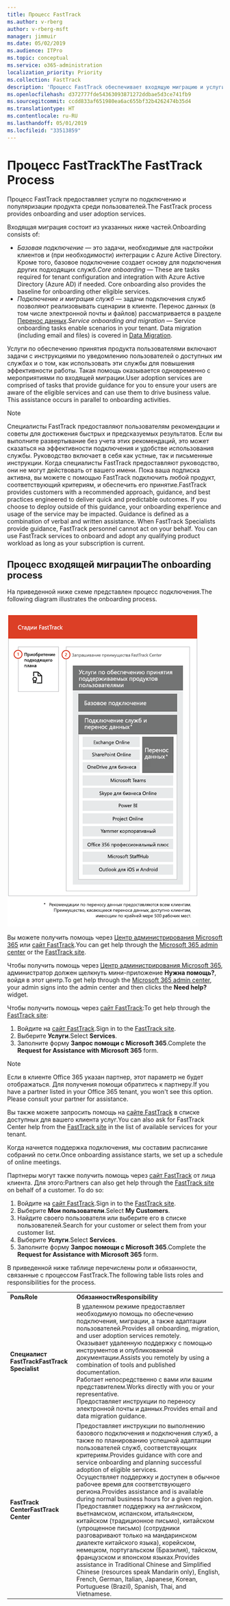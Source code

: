 ```yaml
---
title: Процесс FastTrack
ms.author: v-rberg
author: v-rberg-msft
manager: jimmuir
ms.date: 05/02/2019
ms.audience: ITPro
ms.topic: conceptual
ms.service: o365-administration
localization_priority: Priority
ms.collection: FastTrack
description: 'Процесс FastTrack обеспечивает входящую миграцию и услуги по популяризации продукта среди пользователей. '
ms.openlocfilehash: d372777fde54363093871272ddbae5d3ce741fb9
ms.sourcegitcommit: ccdd833af651980ea6ac655bf32b4262474b35d4
ms.translationtype: HT
ms.contentlocale: ru-RU
ms.lasthandoff: 05/01/2019
ms.locfileid: "33513859"
---
```

# <a name="the-fasttrack-process"></a><span data-ttu-id="1fddc-103">Процесс FastTrack</span><span class="sxs-lookup"><span data-stu-id="1fddc-103">The FastTrack Process</span></span>

<span data-ttu-id="1fddc-104">Процесс FastTrack предоставляет услуги по подключению и популяризации продукта среди пользователей.</span><span class="sxs-lookup"><span data-stu-id="1fddc-104">The FastTrack process provides onboarding and user adoption services.</span></span> 
  
<span data-ttu-id="1fddc-105">Входящая миграция состоит из указанных ниже частей.</span><span class="sxs-lookup"><span data-stu-id="1fddc-105">Onboarding consists of:</span></span>
  
- <span data-ttu-id="1fddc-p101">*Базовая подключение* — это задачи, необходимые для настройки клиентов и (при необходимости) интеграции с Azure Active Directory. Кроме того, базовое подключение создает основу для подключения других подходящих служб.</span><span class="sxs-lookup"><span data-stu-id="1fddc-p101">*Core onboarding* — These are tasks required for tenant configuration and integration with Azure Active Directory (Azure AD) if needed. Core onboarding also provides the baseline for onboarding other eligible services.</span></span> 
- <span data-ttu-id="1fddc-p102">*Подключение и миграция служб* — задачи подключения служб позволяют реализовывать сценарии в клиенте. Перенос данных (в том числе электронной почты и файлов) рассматривается в разделе [Перенос данных](O365-data-migration.md).</span><span class="sxs-lookup"><span data-stu-id="1fddc-p102">*Service onboarding and migration* — Service onboarding tasks enable scenarios in your tenant. Data migration (including email and files) is covered in [Data Migration](O365-data-migration.md).</span></span> 
    
<span data-ttu-id="1fddc-p103">Услуги по обеспечению принятия продукта пользователями включают задачи с инструкциями по уведомлению пользователей о доступных им службах и о том, как использовать эти службы для повышения эффективности работы. Такая помощь оказывается одновременно с мероприятиями по входящей миграции.</span><span class="sxs-lookup"><span data-stu-id="1fddc-p103">User adoption services are comprised of tasks that provide guidance for you to ensure your users are aware of the eligible services and can use them to drive business value. This assistance occurs in parallel to onboarding activities.</span></span>
  
> [!NOTE]
> <span data-ttu-id="1fddc-p104">Специалисты FastTrack предоставляют пользователям рекомендации и советы для достижения быстрых и предсказуемых результатов. Если вы выполните развертывание без учета этих рекомендаций, это может сказаться на эффективности подключения и удобстве использования службы. Руководство включает в себя как устные, так и письменные инструкции. Когда специалисты FastTrack предоставляют руководство, они не могут действовать от вашего имени. Пока ваша подписка активна, вы можете с помощью FastTrack подключить любой продукт, соответствующий критериям, и обеспечить его принятие.</span><span class="sxs-lookup"><span data-stu-id="1fddc-p104">FastTrack provides customers with a recommended approach, guidance, and best practices engineered to deliver quick and predictable outcomes. If you choose to deploy outside of this guidance, your onboarding experience and usage of the service may be impacted. Guidance is defined as a combination of verbal and written assistance. When FastTrack Specialists provide guidance, FastTrack personnel cannot act on your behalf. You can use FastTrack services to onboard and adopt any qualifying product workload as long as your subscription is current.</span></span> 
  
## <a name="the-onboarding-process"></a><span data-ttu-id="1fddc-117">Процесс входящей миграции</span><span class="sxs-lookup"><span data-stu-id="1fddc-117">The onboarding process</span></span>

<span data-ttu-id="1fddc-118">На приведенной ниже схеме представлен процесс подключения.</span><span class="sxs-lookup"><span data-stu-id="1fddc-118">The following diagram illustrates the onboarding process.</span></span>
  
![График использования преимущества подключения](media/O365-Onboarding-Timeline.png)
  
<span data-ttu-id="1fddc-120">Вы можете получить помощь через [Центр администрирования Microsoft 365](https://go.microsoft.com/fwlink/?linkid=2032704) или [сайт FastTrack](https://go.microsoft.com/fwlink/?linkid=780698).</span><span class="sxs-lookup"><span data-stu-id="1fddc-120">You can get help through the [Microsoft 365 admin center](https://go.microsoft.com/fwlink/?linkid=2032704) or the [FastTrack site](https://go.microsoft.com/fwlink/?linkid=780698).</span></span> 

<span data-ttu-id="1fddc-121">Чтобы получить помощь через [Центр администрирования Microsoft 365](https://go.microsoft.com/fwlink/?linkid=2032704), администратор должен щелкнуть мини-приложение **Нужна помощь?**, войдя в этот центр.</span><span class="sxs-lookup"><span data-stu-id="1fddc-121">To get help through the [Microsoft 365 admin center](https://go.microsoft.com/fwlink/?linkid=2032704), your admin signs into the admin center and then clicks the **Need help?** widget.</span></span> 

<span data-ttu-id="1fddc-122">Чтобы получить помощь через [сайт FastTrack](https://go.microsoft.com/fwlink/?linkid=780698):</span><span class="sxs-lookup"><span data-stu-id="1fddc-122">To get help through the [FastTrack site](https://go.microsoft.com/fwlink/?linkid=780698):</span></span> 
1.  <span data-ttu-id="1fddc-123">Войдите на [сайт FastTrack](https://go.microsoft.com/fwlink/?linkid=780698).</span><span class="sxs-lookup"><span data-stu-id="1fddc-123">Sign in to the [FastTrack site](https://go.microsoft.com/fwlink/?linkid=780698).</span></span> 
2.  <span data-ttu-id="1fddc-124">Выберите **Услуги**.</span><span class="sxs-lookup"><span data-stu-id="1fddc-124">Select **Services**.</span></span>
3.  <span data-ttu-id="1fddc-125">Заполните форму **Запрос помощи с Microsoft 365**.</span><span class="sxs-lookup"><span data-stu-id="1fddc-125">Complete the **Request for Assistance with Microsoft 365** form.</span></span> 
> [!NOTE]
>  <span data-ttu-id="1fddc-p105">Если в клиенте Office 365 указан партнер, этот параметр не будет отображаться. Для получения помощи обратитесь к партнеру.</span><span class="sxs-lookup"><span data-stu-id="1fddc-p105">If you have a partner listed in your Office 365 tenant, you won't see this option. Please consult your partner for assistance.</span></span> 
  
 <span data-ttu-id="1fddc-128">Вы также можете запросить помощь на [сайте FastTrack](https://go.microsoft.com/fwlink/?linkid=780698) в списке доступных для вашего клиента услуг.</span><span class="sxs-lookup"><span data-stu-id="1fddc-128">You can also ask for FastTrack Center help from the [FastTrack site](https://go.microsoft.com/fwlink/?linkid=780698) in the list of available services for your tenant.</span></span> 
    
 <span data-ttu-id="1fddc-129">Когда начнется поддержка подключения, мы составим расписание собраний по сети.</span><span class="sxs-lookup"><span data-stu-id="1fddc-129">Once onboarding assistance starts, we set up a schedule of online meetings.</span></span>
    
<span data-ttu-id="1fddc-p106">Партнеры могут также получить помощь через [сайт FastTrack](https://go.microsoft.com/fwlink/?linkid=780698) от лица клиента. Для этого:</span><span class="sxs-lookup"><span data-stu-id="1fddc-p106">Partners can also get help through the [FastTrack site](https://go.microsoft.com/fwlink/?linkid=780698) on behalf of a customer. To do so:</span></span>
1.  <span data-ttu-id="1fddc-132">Войдите на [сайт FastTrack](https://go.microsoft.com/fwlink/?linkid=780698).</span><span class="sxs-lookup"><span data-stu-id="1fddc-132">Sign in to the [FastTrack site](https://go.microsoft.com/fwlink/?linkid=780698).</span></span> 
2.  <span data-ttu-id="1fddc-133">Выберите **Мои пользователи**.</span><span class="sxs-lookup"><span data-stu-id="1fddc-133">Select **My Customers**.</span></span>
3.  <span data-ttu-id="1fddc-134">Найдите своего пользователя или выберите его в списке пользователей.</span><span class="sxs-lookup"><span data-stu-id="1fddc-134">Search for your customer or select them from your customer list.</span></span>
4.  <span data-ttu-id="1fddc-135">Выберите **Услуги**.</span><span class="sxs-lookup"><span data-stu-id="1fddc-135">Select **Services**.</span></span>
5.  <span data-ttu-id="1fddc-136">Заполните форму **Запрос помощи с Microsoft 365**.</span><span class="sxs-lookup"><span data-stu-id="1fddc-136">Complete the **Request for Assistance with Microsoft 365** form.</span></span> 

<span data-ttu-id="1fddc-137">В приведенной ниже таблице перечислены роли и обязанности, связанные с процессом FastTrack.</span><span class="sxs-lookup"><span data-stu-id="1fddc-137">The following table lists roles and responsibilities for the process.</span></span>
    
|||
|:-----|:-----|
|<span data-ttu-id="1fddc-138">**Роль**</span><span class="sxs-lookup"><span data-stu-id="1fddc-138">**Role**</span></span> <br/> |<span data-ttu-id="1fddc-139">**Обязанности**</span><span class="sxs-lookup"><span data-stu-id="1fddc-139">**Responsibility**</span></span> <br/> |
|<span data-ttu-id="1fddc-140">**Специалист FastTrack**</span><span class="sxs-lookup"><span data-stu-id="1fddc-140">**FastTrack Specialist**</span></span> <br/> |<span data-ttu-id="1fddc-141">В удаленном режиме предоставляет необходимую помощь по обеспечению подключения, миграции, а также адаптации пользователей.</span><span class="sxs-lookup"><span data-stu-id="1fddc-141">Provides all onboarding, migration, and user adoption services remotely.</span></span>  <br/> <span data-ttu-id="1fddc-142">Оказывает удаленную поддержку с помощью инструментов и опубликованной документации.</span><span class="sxs-lookup"><span data-stu-id="1fddc-142">Assists you remotely by using a combination of tools and published documentation.</span></span> <br/> <span data-ttu-id="1fddc-143">Работает непосредственно с вами или вашим представителем.</span><span class="sxs-lookup"><span data-stu-id="1fddc-143">Works directly with you or your representative.</span></span> <br/> <span data-ttu-id="1fddc-144">Предоставляет инструкции по переносу электронной почты и данных.</span><span class="sxs-lookup"><span data-stu-id="1fddc-144">Provides email and data migration guidance.</span></span>|
|<span data-ttu-id="1fddc-145">**FastTrack Center**</span><span class="sxs-lookup"><span data-stu-id="1fddc-145">**FastTrack Center**</span></span>  <br/> |<span data-ttu-id="1fddc-146">Предоставляет инструкции по выполнению базового подключения и подключения служб, а также по планированию успешной адаптации пользователей служб, соответствующих критериям.</span><span class="sxs-lookup"><span data-stu-id="1fddc-146">Provides guidance with core and service onboarding and planning successful adoption of eligible services.</span></span>  <br/> <span data-ttu-id="1fddc-147">Осуществляет поддержку и доступен в обычное рабочее время для соответствующего региона.</span><span class="sxs-lookup"><span data-stu-id="1fddc-147">Provides assistance and is available during normal business hours for a given region.</span></span> <br/> <span data-ttu-id="1fddc-148">Предоставляет поддержку на английском, вьетнамском, испанском, итальянском, китайском (традиционное письмо), китайском (упрощенное письмо) (сотрудники разговаривают только на мандаринском диалекте китайского языка), корейском, немецком, португальском (Бразилия), тайском, французском и японском языках.</span><span class="sxs-lookup"><span data-stu-id="1fddc-148">Provides assistance in Traditional Chinese and Simplified Chinese (resources speak Mandarin only), English, French, German, Italian, Japanese, Korean, Portuguese (Brazil), Spanish, Thai, and Vietnamese.</span></span>|


  

